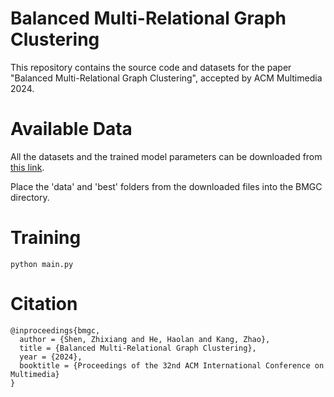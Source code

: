 # Balanced Multi-Relational Graph Clustering

This repository contains the source code and datasets for the paper "Balanced Multi-Relational Graph Clustering", accepted by ACM Multimedia 2024.

# Available Data

All the datasets and the trained model parameters can be downloaded from [this link](https://drive.google.com/file/d/18Nma11U2X4tvc_jvLYl1I3BpFbhRSR0A/view?usp=sharing).

Place the 'data' and 'best' folders from the downloaded files into the BMGC directory.

# Training

`python main.py`

# Citation

```
@inproceedings{bmgc,
  author = {Shen, Zhixiang and He, Haolan and Kang, Zhao},
  title = {Balanced Multi-Relational Graph Clustering},
  year = {2024},
  booktitle = {Proceedings of the 32nd ACM International Conference on Multimedia}
}
```
